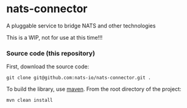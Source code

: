 # nats-connector
A pluggable service to bridge NATS and other technologies

This is a WIP, not for use at this time!!!

### Source code (this repository)
First, download the source code:
```
git clone git@github.com:nats-io/nats-connector.git .
```

To build the library, use [maven](https://maven.apache.org/). From the root directory of the project:

```
mvn clean install
```
